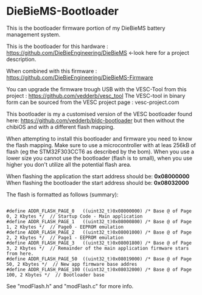 # DieBieMS-Bootloader
This is the bootloader firmware portion of my DieBieMS battery management system.

This is the bootloader for this hardware : https://github.com/DieBieEngineering/DieBieMS <-look here for a project description.

When combined with this firmware : https://github.com/DieBieEngineering/DieBieMS-Firmware

You can upgrade the firmware trough USB with the VESC-Tool from this project : https://github.com/vedderb/vesc_tool 
The VESC-tool in binary form can be sourced from the VESC project page : vesc-project.com

This bootloader is my a customised version of the VESC bootloader found here: https://github.com/vedderb/bldc-bootloader but then without the chibiOS and with a different flash mapping.

When attempting to install this bootloader and firmware you need to know the flash mapping. Make sure to use a microcontroller with at leas 256kB of flash (eg the STM32F303CCT6 as described by the bom). When you use a lower size you cannot use the bootloader (flash is to small), when you use higher you don't utilize all the potential flash area.

When flashing the application the start address should be: <b>0x08000000</b>
When flashing the bootloader the start address should be: <b>0x08032000</b>

The flash is formatted as follows (summary):

<code>
#define ADDR_FLASH_PAGE_0   ((uint32_t)0x08000000) /* Base @ of Page 0, 2 Kbytes */  // Startup Code - Main application
#define ADDR_FLASH_PAGE_1   ((uint32_t)0x08000800) /* Base @ of Page 1, 2 Kbytes */  // Page0 - EEPROM emulation
#define ADDR_FLASH_PAGE_2   ((uint32_t)0x08001000) /* Base @ of Page 2, 2 Kbytes */  // Page1 - EEPROM emulation
#define ADDR_FLASH_PAGE_3   ((uint32_t)0x08001800) /* Base @ of Page 3, 2 Kbytes */  // Remainder of the main application firmware stars
from here.
#define ADDR_FLASH_PAGE_50  ((uint32_t)0x08019000) /* Base @ of Page 50, 2 Kbytes */  // New app firmware base addres
#define ADDR_FLASH_PAGE_100 ((uint32_t)0x08032000) /* Base @ of Page 100, 2 Kbytes */  // Bootloader base
</code>

See "modFlash.h" and "modFlash.c" for more info.

